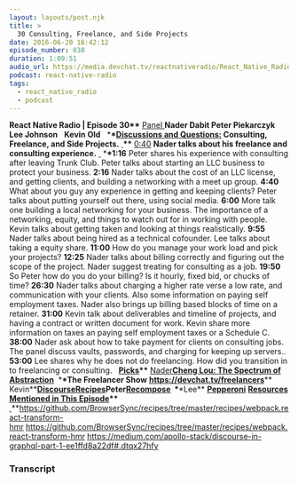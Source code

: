 ```yaml
---
layout: layouts/post.njk
title: >
  30 Consulting, Freelance, and Side Projects
date: 2016-06-20 16:42:12
episode_number: 030
duration: 1:09:51
audio_url: https://media.devchat.tv/reactnativeradio/React_Native_Radio_Episode_30.mp3
podcast: react-native-radio
tags:
  - react_native_radio
  - podcast
---
```


**React Native Radio | Episode 30\*\*** <u>Panel </u> **Nader Dabit Peter Piekarczyk Lee Johnson** &nbsp; **Kevin Old** &nbsp; \***\*<u>Discussions and Questions:</u> Consulting, Freelance, and Side Projects.** **<u> </u>\*\*** <u>0:40</u> **Nader talks about his freelance and consulting experience.** <u> </u> \***\*1:16** Peter shares his experience with consulting after leaving Trunk Club. Peter talks about starting an LLC business to protect your business. **2:16** Nader talks about the cost of an LLC license, and getting clients, and building a networking with a meet up group. **4:40** What about you guy any experience in getting and keeping clients? Peter talks about putting yourself out there, using social media. **6:00** More talk one building a local networking for your business. The importance of a networking, equity, and things to watch out for in working with people. Kevin talks about getting taken and looking at things realistically. **9:55** Nader talks about being hired as a technical cofounder. Lee talks about taking a equity share. **11:00** How do you manage your work load and pick your projects? **12:25** Nader talks about billing correctly and figuring out the scope of the project. Nader suggest treating for consulting as a job. **19:50** So Peter how do you do your billing? Is it hourly, fixed bid, or chucks of time? **26:30** Nader talks about charging a higher rate verse a low rate, and communication with your clients. Also some information on paying self employment taxes. Nader also brings up billing based blocks of time on a retainer. **31:00** Kevin talk about deliverables and timeline of projects, and having a contract or written document for work. Kevin share more information on taxes an paying self employment taxes or a Schedule C. **38:00** Nader ask about how to take payment for clients on consulting jobs. The panel discuss vaults, passwords, and charging for keeping up servers.. **53:00** Lee shares why he does not do freelancing. How did you transition in to freelancing or consulting. &nbsp; **<u>Picks</u>\*\*** <u>Nader</u>**[**Cheng Lou: The Spectrum of Abstraction**](https://www.youtube.com/watch?v=mVVNJKv9esE)**&nbsp; \***\*The Freelancer Show** **https://devchat.tv/freelancers**** Kevin**[**Discourse**](https://medium.com/apollo-stack/discourse-in-graphql-part-1-ee1ffd8a22df#.dtqx27hfy)[**Recipes**](https://github.com/BrowserSync/recipes/tree/master/recipes/webpack.react-transform-hmr)**Peter**[**Recompose**](https://github.com/acdlite/recompose)**&nbsp; \***\*Lee** [**Pepperoni**](https://getpepperoni.com) **<u>Resources Mentioned in This Episode</u>\*\*** <u> </u>\*\*<u><a href="https://github.com/BrowserSync/recipes/tree/master/recipes/webpack.react-transform-hmr">https://github.com/BrowserSync/recipes/tree/master/recipes/webpack.react-transform-hmr</a></u>&nbsp;[<u>https://github.com/BrowserSync/recipes/tree/master/recipes/webpack.react-transform-hmr</u>](https://github.com/BrowserSync/recipes/tree/master/recipes/webpack.react-transform-hmr)&nbsp;<u><a href="https://medium.com/apollo-stack/discourse-in-graphql-part-1-ee1ffd8a22df%23.dtqx27hfy">https://medium.com/apollo-stack/discourse-in-graphql-part-1-ee1ffd8a22df#.dtqx27hfy</a></u>

### Transcript
